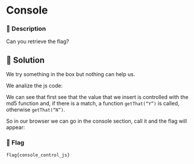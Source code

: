 # Console
### 📄 Description
Can you retrieve the flag?

## 🔑 Solution

We try something in the box but nothing can help us.

We analize the js code:

We can see that first see that the value that we insert is controlled with the md5 function and, if there is a match, a function `getThat(“Y”)` is called,
otherwise `getThat(“N”)`.

So in our browser we can go in the console section, call it and the flag will appear:

### 🚩 Flag
```plain
flag{console_control_js}
```